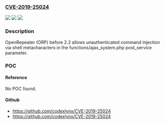 ### [CVE-2019-25024](https://cve.mitre.org/cgi-bin/cvename.cgi?name=CVE-2019-25024)
![](https://img.shields.io/static/v1?label=Product&message=n%2Fa&color=blue)
![](https://img.shields.io/static/v1?label=Version&message=n%2Fa&color=blue)
![](https://img.shields.io/static/v1?label=Vulnerability&message=n%2Fa&color=brighgreen)

### Description

OpenRepeater (ORP) before 2.2 allows unauthenticated command injection via shell metacharacters in the functions/ajax_system.php post_service parameter.

### POC

#### Reference
No POC found.

#### Github
- https://github.com/codexlynx/CVE-2019-25024
- https://github.com/codexlynx/CVE-2019-25024


